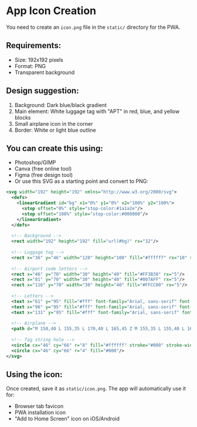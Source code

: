 # App Icon Creation

You need to create an `icon.png` file in the `static/` directory for the PWA.

## Requirements:
- Size: 192x192 pixels
- Format: PNG
- Transparent background

## Design suggestion:
1. Background: Dark blue/black gradient
2. Main element: White luggage tag with "APT" in red, blue, and yellow blocks
3. Small airplane icon in the corner
4. Border: White or light blue outline

## You can create this using:
- Photoshop/GIMP
- Canva (free online tool)
- Figma (free design tool)
- Or use this SVG as a starting point and convert to PNG:

```svg
<svg width="192" height="192" xmlns="http://www.w3.org/2000/svg">
  <defs>
    <linearGradient id="bg" x1="0%" y1="0%" x2="100%" y2="100%">
      <stop offset="0%" style="stop-color:#1a1a2e"/>
      <stop offset="100%" style="stop-color:#000000"/>
    </linearGradient>
  </defs>
  
  <!-- Background -->
  <rect width="192" height="192" fill="url(#bg)" rx="32"/>
  
  <!-- Luggage tag -->
  <rect x="36" y="46" width="120" height="100" fill="#ffffff" rx="10" stroke="#000" stroke-width="3"/>
  
  <!-- Airport code letters -->
  <rect x="46" y="70" width="30" height="40" fill="#FF3B30" rx="5"/>
  <rect x="81" y="70" width="30" height="40" fill="#007AFF" rx="5"/>
  <rect x="116" y="70" width="30" height="40" fill="#FFCC00" rx="5"/>
  
  <!-- Letters -->
  <text x="61" y="95" fill="#fff" font-family="Arial, sans-serif" font-size="24" font-weight="bold" text-anchor="middle">A</text>
  <text x="96" y="95" fill="#fff" font-family="Arial, sans-serif" font-size="24" font-weight="bold" text-anchor="middle">P</text>
  <text x="131" y="95" fill="#fff" font-family="Arial, sans-serif" font-size="24" font-weight="bold" text-anchor="middle">T</text>
  
  <!-- Airplane -->
  <path d="M 150,40 L 155,35 L 170,40 L 165,45 Z M 155,35 L 155,40 L 160,45 L 155,40 Z" fill="#ffffff"/>
  
  <!-- Tag string hole -->
  <circle cx="46" cy="66" r="8" fill="#ffffff" stroke="#000" stroke-width="2"/>
  <circle cx="46" cy="66" r="4" fill="#000"/>
</svg>
```

## Using the icon:
Once created, save it as `static/icon.png`. The app will automatically use it for:
- Browser tab favicon
- PWA installation icon
- "Add to Home Screen" icon on iOS/Android

